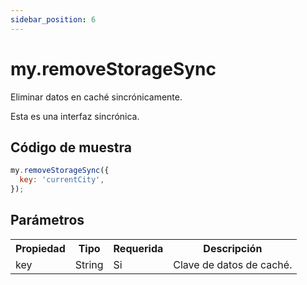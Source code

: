 ```yaml
---
sidebar_position: 6
---
```


# my.removeStorageSync

Eliminar datos en caché sincrónicamente.

Esta es una interfaz sincrónica.

## Código de muestra

```js
my.removeStorageSync({
  key: 'currentCity',
});
```

## Parámetros

<table>
    <tr>
        <th>Propiedad</th>
        <th>Tipo</th>
        <th>Requerida</th>
        <th>Descripción</th>
    </tr>
     <tr>
        <td>key</td>
        <td>String</td>
        <td>Si</td>
        <td>Clave de datos de caché.</td>
     </tr>
</table>